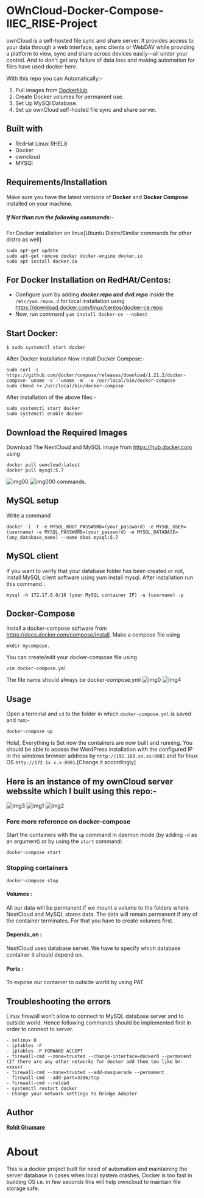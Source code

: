 # OWnCloud-Docker-Compose-IIEC_RISE-Project
ownCloud is a self-hosted file sync and share server. It provides access to your data through a web interface, sync clients or WebDAV while providing a platform to view, sync and share across devices easily—all under your control. And to don't get any failure of data loss and making automation for files have used docker here.

With this repo you can Automatically:-
1. Pull images from [DockerHub](https://hub.docker.com/)
2. Create Docker volumes for permanent use.
3. Set Up MySQl Database.
4. Set up ownCloud self-hosted file sync and share server.

## Built with
- RedHat Linux RHEL8
- Docker
- owncloud
- MYSQl

## Requirements/Installation
Make sure you have the latest versions of **Docker** and **Docker Compose** installed on your machine.
##### If Not than run the following commands:-
For Docker installation on linux[Ubuntu Distro/Similar commands for other distro as well]
```
sudo apt-get update
sudo apt-get remove docker docker-engine docker.io
sudo apt install docker.io
```
## For Docker Installation on RedHAt/Centos:
- Configure yum by adding ***docker.repo and dvd.repo*** inside the `/etc/yum.repos.d` for local installation using  https://download.docker.com/linux/centos/docker-ce.repo   
- Now, run command `yum install docker-ce --nobest`

## Start Docker:
```
$ sudo systemctl start docker
```
After Docker installation Now install Docker Compose:-
```
sudo curl -L https://github.com/docker/compose/releases/download/1.21.2/docker-compose-`uname -s`-`uname -m` -o /usr/local/bin/docker-compose
sudo chmod +x /usr/local/bin/docker-compose
```
After installation of the above files:-
```
sudo systemctl start docker
sudo systemctl enable docker
```
 ##  Download the Required Images
Download The NextCloud and MySQL image from https://hub.docker.com using 
    
    docker pull owncloud:latest
    docker pull mysql:5.7 
![img00](https://github.com/rohitg00/OWnCloud-Docker-Compose-IIEC_RISE-Project/blob/master/owncloud%20pull.png)
![img000](https://github.com/rohitg00/OWnCloud-Docker-Compose-IIEC_RISE-Project/blob/master/mysql%20pull.png)
commands.
 ## MySQL setup
Write a command 

    docker -i -t -e MYSQL_ROOT_PASSWORD=(your_password) -e MYSQL_USER=(username) -e MYSQL_PASSWORD=(your_password) -e MYSQL_DATABASE=       (any_database_name) --name dbos mysql:5.7
 ## MySQL client
If you want to verify that your database folder has been created or not, install MySQL client software using yum install mysql. After installation run this command : 
   
    mysql -h 172.17.0.0/16 (your MySQL container IP) -u (username) -p
 ## Docker-Compose
Install a docker-compose software from https://docs.docker.com/compose/install. 
Make a compose file using 

    mkdir mycompose. 
You can create/edit your docker-compose file using 
    
    vim docker-compose.yml
The file name should always be docker-compose.yml
![img0](https://github.com/rohitg00/OWnCloud-Docker-Compose-IIEC_RISE-Project/blob/master/compose%20install.png)
![img4](https://github.com/rohitg00/OWnCloud-Docker-Compose-IIEC_RISE-Project/blob/master/compose-yml.png)
## Usage

Open a terminal and `cd` to the folder in which `docker-compose.yml` is saved and run:-

```
docker-compose up
```
Hola!, Everything is Set now the containers are now built and running. You should be able to access the WordPress installation with the configured IP in the windows browser address by `http://192.168.xx.xx:8081` and for linux OS `http://172.1x.x.x:8081`.[Change it accordingly]

## Here is an instance of my ownCloud server webssite which I built using this repo:- 
![img3](https://github.com/rohitg00/OWnCloud-Docker-Compose-IIEC_RISE-Project/blob/master/owncloud%20mp.png)
![img1](https://github.com/rohitg00/OWnCloud-Docker-Compose-IIEC_RISE-Project/blob/master/owncloud%20with%20server.png)
![img2](https://github.com/rohitg00/OWnCloud-Docker-Compose-IIEC_RISE-Project/blob/master/owncloud%20sp.png)

### Fore more reference on docker-compose 

Start the containers with the `up` command in daemon mode (by adding `-d` as an argument) or by using the `start` command:

```
docker-compose start
```

### Stopping containers

```
docker-compose stop
```
   #### Volumes : 
All our data will be permanent if we mount a volume to the folders where NextCloud and MySQL stores data. The data will remain permanent if any of the container terminates. For that you have to create volumes first. 
   #### Depends_on : 
NextCloud uses database server. We have to specify which database container it should depend on.
   #### Ports : 
To expose our container to outside world by using PAT.
   
   ## Troubleshooting the errors
Linux firewall won't allow to connect to MySQL database server and to outside world. Hence following commands should be implemented first in order to connect to server.
```
- selinux 0
- iptables -F
- iptables -P FORWARD ACCEPT
- firewall-cmd --zone=trusted --change-interface=docker0 --permanent (If there are any other networks for docker add them too like br-xxxxx)
- firewall-cmd --zone=trusted --add-masquerade --permanent
- firewall-cmd --add-port=3306/tcp
- firewall-cmd --reload
- systemctl restart docker
- Change your network settings to Bridge Adapter
```
## Author
[**Rohit Ghumare**](https://github.com/rohitg00)

# About
This is a docker project built for need of automation and maintaining the server database in cases when local system crashes, Docker is too fast in building OS i.e. in few seconds this will help owncloud to maintain file storage safe.
